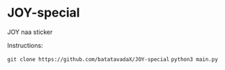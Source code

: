 # JOY-special
JOY naa sticker

Instructions:

```git clone https://github.com/batatavadaX/JOY-special```
```python3 main.py```
